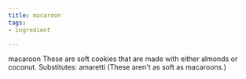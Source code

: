 ```yaml
---
title: macaroon
tags:
- ingredient

---
```

macaroon These are soft cookies that are made with either almonds or coconut. Substitutes: amaretti (These aren't as soft as macaroons.)
